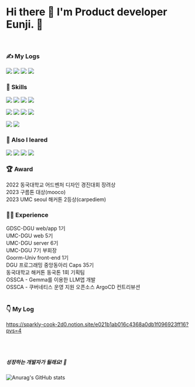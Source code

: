 # Hi there 👋 I'm Product developer Eunji. 🚀

<br>

### ✍️ My Logs
<img src="https://img.shields.io/badge/eunjeepi_20211-E4405F?style=flat-square&logo=Instagram&logoColor=white"/> <img src="https://img.shields.io/badge/bian87@dgu.ac.kr-EA4335?style=flat-square&logo=Gmail&logoColor=white"/> <img src="https://img.shields.io/badge/Eunji Jung-4A154B?style=flat-square&logo=Slack&logoColor=white"/> <img src="https://img.shields.io/badge/Eunji Jung-20C997?style=flat-square&logo=Velog&logoColor=white"/>

### 🎿 Skills
<img src="https://img.shields.io/badge/HTML5-E34F26?style=flat-square&logo=HTML5&logoColor=white"/> <img src="https://img.shields.io/badge/CSS-1572B6?style=flat-square&logo=CSS3&logoColor=white"/> <img src="https://img.shields.io/badge/JavaScript-F7DF1E?style=flat-square&logo=JavaScript&logoColor=white"/> <img src="https://img.shields.io/badge/TypeScript-3178C6?style=flat-square&logo=TypeScript&logoColor=white"/> 

<img src="https://img.shields.io/badge/React-61DAFB?style=flat-square&logo=React&logoColor=white"/> <img src="https://img.shields.io/badge/ReactNative-0088CC?style=flat-square&logo=React&logoColor=white"/> <img src="https://img.shields.io/badge/Flutter-02569B?style=flat-square&logo=Flutter&logoColor=white"/>
<img src="https://img.shields.io/badge/Next.js-000000?style=flat-square&logo=Next.js&logoColor=white"/>


<img src="https://img.shields.io/badge/Springboot-6DB33F?style=flat-square&logo=Springboot&logoColor=white"/> <img src="https://img.shields.io/badge/Mysql-4479A1?style=flat-square&logo=Mysql&logoColor=white"/>

### 📖 Also I leared
<img src="https://img.shields.io/badge/C-A8B9CC?style=flat-square&logo=C&logoColor=white"/> <img src="https://img.shields.io/badge/C++-00599C?style=flat-square&logo=C++&logoColor=white"/> <img src="https://img.shields.io/badge/Python-3776AB?style=flat-square&logo=Python&logoColor=white"/> <img src="https://img.shields.io/badge/Java-4479A1?style=flat-square&logo=Java&logoColor=white"/>

### 🏆 Award
2022 동국대학교 어드벤처 디자인 경진대회 장려상 <br />
2023 구름톤 대상(mooco) <br />
2023 UMC seoul 해커톤 2등상(carpediem) 


### 🏃‍♀️ Experience
GDSC-DGU web/app 1기 <br />
UMC-DGU web 5기 <br />
UMC-DGU server 6기 <br />
UMC-DGU 7기 부회장 <br />
Goorm-Univ front-end 1기 <br />
DGU 프로그래밍 중앙동아리 Caps 35기 <br />
동국대학교 해커톤 동국톤 1회 기획팀 <br />
OSSCA - Gemma를 이용한 LLM앱 개발 <br />
OSSCA - 쿠버네티스 운영 지원 오픈소스 ArgoCD 컨트리뷰션 <br />
<br />

### 👇 My Log
https://sparkly-cook-2d0.notion.site/e021b1ab016c4368a0db1f096923ff16?pvs=4

<br />
<br />


##### 성장하는 개발자가 될래요! 💪


![Anurag's GitHub stats](https://github-readme-stats.vercel.app/api?username=bianbbc87&show_icons=true&theme=radical)

<!--
**bianbbc87/bianbbc87** is a ✨ _special_ ✨ repository because its `README.md` (this file) appears on your GitHub profile.

Here are some ideas to get you started:

- 🔭 I’m currently working on ...
- 🌱 I’m currently learning ...
- 👯 I’m looking to collaborate on ...
- 🤔 I’m looking for help with ...
- 💬 Ask me about ...
- 📫 How to reach me: ...
- 😄 Pronouns: ...
- ⚡ Fun fact: ...
-->
